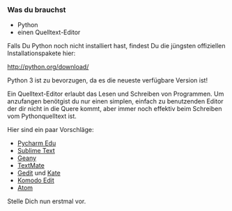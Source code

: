 ### Was du brauchst

* Python
* einen Quelltext-Editor

Falls Du Python noch nicht installiert
hast, findest Du die jüngsten offiziellen
Installationspakete hier:

http://python.org/download/

Python 3 ist zu bevorzugen,
da es die neueste verfügbare Version ist!

Ein Quelltext-Editor erlaubt das
Lesen und Schreiben von Programmen.
Um anzufangen benötgist du nur einen
simplen, einfach zu benutzenden Editor
der dir nicht in die Quere kommt, aber
immer noch effektiv beim Schreiben vom
Pythonquelltext ist.

Hier sind ein paar Vorschläge:

* [Pycharm Edu](https://www.jetbrains.com/pycharm-edu/)
* [Sublime Text](https://www.sublimetext.com/)
* [Geany](https://www.geany.org/)
* [TextMate](https://macromates.com/)
* [Gedit](https://wiki.gnome.org/Apps/Gedit) und [Kate](https://kate-editor.org/)
* [Komodo Edit](https://www.activestate.com/komodo-edit)
* [Atom](https://atom.io/)

Stelle Dich nun erstmal vor.
